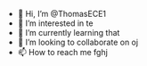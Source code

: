 - 👋 Hi, I’m @ThomasECE1
- 👀 I’m interested in te
- 🌱 I’m currently learning that
- 💞️ I’m looking to collaborate on oj
- 📫 How to reach me fghj

<!---
ThomasECE1/ThomasECE1 is a ✨ special ✨ repository because its `README.md` (this file) appears on your GitHub profile.
You can click the Preview link to take a look at your changes.
--->

